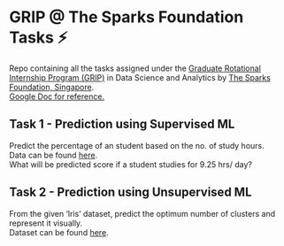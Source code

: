 # GRIP @ The Sparks Foundation Tasks ⚡️
Repo containing all the tasks assigned under the <a href="https://www.linkedin.com/company/the-sparks-foundation/"> Graduate Rotational Internship Program (GRIP)</a> in Data Science and Analytics by <a href="https://www.thesparksfoundationsingapore.org"> The Sparks Foundation, Singapore</a>. <br>
<a href="https://drive.google.com/file/d/1cBAUXcE_asXCHNHmZXgVUIZztDi648s1/view">Google Doc for reference.</a>
## Task 1 - Prediction using Supervised ML
Predict the percentage of an student based on the no. of study hours. <br>
Data can be found <a href="http://bit.ly/w-data">here</a>. <br>
What will be predicted score if a student studies for 9.25 hrs/ day? <br>

## Task 2 - Prediction using Unsupervised ML
From the given ‘Iris’ dataset, predict the optimum number of clusters
and represent it visually. <br>
Dataset can be found <a href="https://bit.ly/3kXTdox">here</a>.<br>
